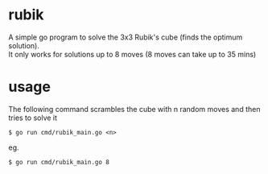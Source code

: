 # rubik
A simple go program to solve the 3x3 Rubik's cube (finds the optimum solution).       
It only works for solutions up to 8 moves (8 moves can take up to 35 mins)

# usage
The following command scrambles the cube with n random moves and then tries to solve it
```
$ go run cmd/rubik_main.go <n>
```
eg. 
```
$ go run cmd/rubik_main.go 8
```
